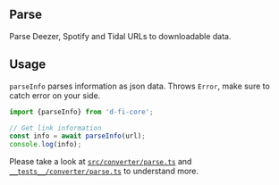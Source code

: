 ## Parse

Parse Deezer, Spotify and Tidal URLs to downloadable data.

## Usage

`parseInfo` parses information as json data. Throws `Error`, make sure to catch error on your side.

```ts
import {parseInfo} from 'd-fi-core';

// Get link information
const info = await parseInfo(url);
console.log(info);
```

Please take a look at [`src/converter/parse.ts`](https://github.com/d-fi/d-fi-core/blob/master/src/converter/parse.ts) and [`__tests__/converter/parse.ts`](https://github.com/d-fi/d-fi-core/blob/master/__tests__/converter/parse.ts) to understand more.
